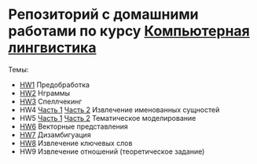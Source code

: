 # Репозиторий с домашними работами по курсу [Компьютерная лингвистика](https://mannefedov.github.io/compling_nlp_hse_course/)

Темы:
- [HW1](https://github.com/slowwavesleep/Compling_M1_HSE/blob/master/HW1/HW1.ipynb) Предобработка
- [HW2](https://github.com/slowwavesleep/Compling_M1_HSE/blob/master/HW2/HW2.ipynb) Нграммы
- [HW3](https://github.com/slowwavesleep/Compling_M1_HSE/blob/master/HW3/HW3.ipynb) Спеллчекинг
- HW4 [Часть 1](https://github.com/slowwavesleep/Compling_M1_HSE/blob/master/HW4/part1.ipynb) [Часть 2](https://github.com/slowwavesleep/Compling_M1_HSE/blob/master/HW4/part2.ipynb) Извлечение именованных сущностей
- HW5 [Часть 1](https://github.com/slowwavesleep/Compling_M1_HSE/blob/master/HW5/part1.ipynb) [Часть 2](https://github.com/slowwavesleep/Compling_M1_HSE/blob/master/HW5/part2.ipynb) Тематическое моделирование
- [HW6](https://github.com/slowwavesleep/Compling_M1_HSE/blob/master/HW6/HW6.ipynb) Векторные представления
- [HW7](https://github.com/slowwavesleep/Compling_M1_HSE/blob/master/HW7/HW7.ipynb) Дизамбигуация
- [HW8](https://github.com/slowwavesleep/Compling_M1_HSE/blob/master/HW8/HW8.ipynb) Извлечение ключевых слов
- HW9 Извлечение отношений (теоретическое задание)
